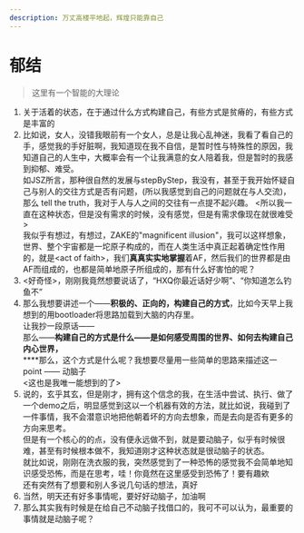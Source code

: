 ```yaml
---
description: 万丈高楼平地起，辉煌只能靠自己
---
```


# 郁结

> 这里有一个智能的大理论

1. 关于活着的状态，在于通过什么方式构建自己，有些方式是贫瘠的，有些方式是丰富的
2. 比如说，女人，没错我眼前有一个女人，总是让我心乱神迷，我看了看自己的手，感觉我的手好脏啊，我知道现在我不自信，是暂时性与特殊性的原因，我知道自己的人生中，大概率会有一个让我满意的女人陪着我，但是暂时的我感到抑郁、难受。\
   如JSZ所言，那种很自然的发展与stepByStep，我没有，甚至于我开始怀疑自己与别人的交往方式是否有问题，(所以我感觉到自己的问题就在与人交流)，那么 tell the truth，我对于人与人之间的交往有一点提不起兴趣。 <所以我一直在这种状态，但是没有需求的时候，没有感觉，但是有需求像现在就很难受>\
   我似乎有想过，有想过，ZAKE的"magnificent illusion"，我可以这样想象，世界、整个宇宙都是一坨原子构成的，而在人类生活中真正起着确定性作用的，就是\<act of faith>，我们**真真实实地掌握**着AF，然后我们的世界都是由AF而组成的，也都是简单地原子所组成的，那有什么好害怕的呢？
3. <好奇怪>，刚刚我竟然想要说话了，“HXQ你最近话好少啊”、“你知道怎么钓鱼不”
4. 那么我想要讲述一个——**积极的、正向的，构建自己的方式**，比如今天早上我想到的用bootloader将思路加载到大脑的内存里。\
   让我抄一段原话——\
   那么——**构建自己的方式是什么——是如何感受周围的世界、如何去构建自己内心世界，**\
   ****那么，这个方式是什么呢？我想要尽量用一些简单的思路来描述这一point —— 动脑子\
   <这也是我唯一能想到的了>
5. 说的，玄乎其玄，但是刚才，拥有这个信念的我，在生活中尝试、执行、做了一个demo之后，明显感觉到这以一个机器有效的方法，就比如说，我碰到了一件事情，我不会潜意识地把他朝着坏的方向去想象，而是去向是否有更多的方向来思考。\
   但是有一个核心的的点，没有便永远做不到，就是要动脑子，似乎有时候很难，甚至有时候根本做不，我知道刚才这种状态就是很动脑子的状态。\
   就比如说，刚刚在洗衣服的我，突然感觉到了一种恐怖的感觉我不会简单地知识感受恐怖，而是在思考，哇！你竟然在这里感受到恐怖了！要有趣欸\
   还有突然有了想要和别人多说几句话的想法，真好
6. 当然，明天还有好多事情呢，要好好动脑子，加油啊
7. 那么其实我有时候是在给自己不动脑子找借口的，我可不可以认为，最重要的事情就是动脑子呢？
